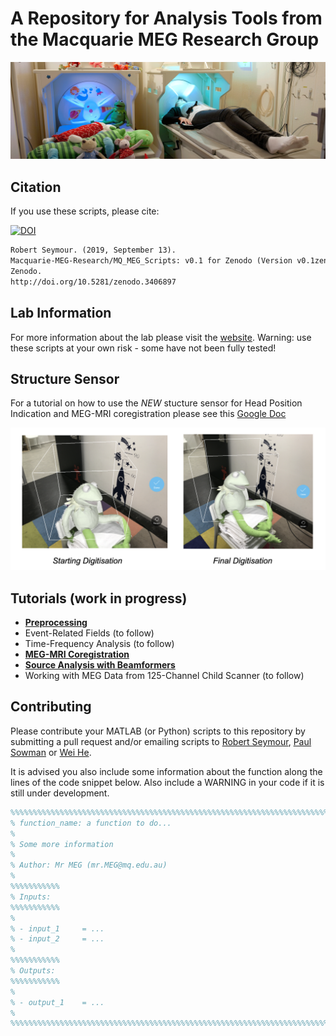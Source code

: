 # A Repository for Analysis Tools from the Macquarie MEG Research Group

![MEG_banner_Paul-wright.gif](/docs/MEG_banner_Paul-wright.gif)

## Citation

If you use these scripts, please cite:

[![DOI](https://zenodo.org/badge/176198353.svg)](https://zenodo.org/badge/latestdoi/176198353)
```markdown
Robert Seymour. (2019, September 13). 
Macquarie-MEG-Research/MQ_MEG_Scripts: v0.1 for Zenodo (Version v0.1zenodo). 
Zenodo. 
http://doi.org/10.5281/zenodo.3406897
```

## Lab Information

For more information about the lab please visit the [website](https://www.mq.edu.au/research/research-centres-groups-and-facilities/healthy-people/facilities/meg). Warning: use these scripts at your own risk - some have not been fully tested!

## Structure Sensor

For a tutorial on how to use the *NEW* stucture sensor for Head Position Indication and MEG-MRI coregistration please see this [Google Doc](https://docs.google.com/document/d/1X0Zwd958qo37L4HHoe1UL_K_kgUm_4xULtEzGmpH_nY/edit?usp=sharing)

![kermit](/docs/kermet_ipad.png)

## Tutorials (work in progress)

- **[Preprocessing](https://macquarie-meg-research.github.io/MQ_MEG_Scripts/docs/mq_preprocessing_example.html)**
- Event-Related Fields (to follow)
- Time-Frequency Analysis (to follow)
- **[MEG-MRI Coregistration](https://macquarie-meg-research.github.io/MQ_MEG_Scripts/docs/meg_mri_coreg_tutorial.html)**
- **[Source Analysis with Beamformers](https://macquarie-meg-research.github.io/MQ_MEG_Scripts/docs/mq_source_tutorial.html)**
- Working with MEG Data from 125-Channel Child Scanner (to follow)

## Contributing

Please contribute your MATLAB (or Python) scripts to this repository by submitting a pull request and/or emailing scripts to [Robert Seymour](mailto:robert.seymour@mq.edu.au), [Paul Sowman](mailto:paul.sowman@mq.edu.au) or [Wei He](mailto:wei.he@mq.edu.au). 

It is advised you also include some information about the function along the lines of the code snippet below. Also include a WARNING in your code if it is still under development.

```matlab
%%%%%%%%%%%%%%%%%%%%%%%%%%%%%%%%%%%%%%%%%%%%%%%%%%%%%%%%%%%%%%%%%%%%%%%%%%%%%%%%%%%
% function_name: a function to do...
%
% Some more information
%
% Author: Mr MEG (mr.MEG@mq.edu.au)
%
%%%%%%%%%%%
% Inputs:
%%%%%%%%%%%
%
% - input_1     = ...
% - input_2     = ...
%
%%%%%%%%%%%
% Outputs:
%%%%%%%%%%%
%
% - output_1    = ...
%
%%%%%%%%%%%%%%%%%%%%%%%%%%%%%%%%%%%%%%%%%%%%%%%%%%%%%%%%%%%%%%%%%%%%%%%%%%%%%%%%%%%
```
